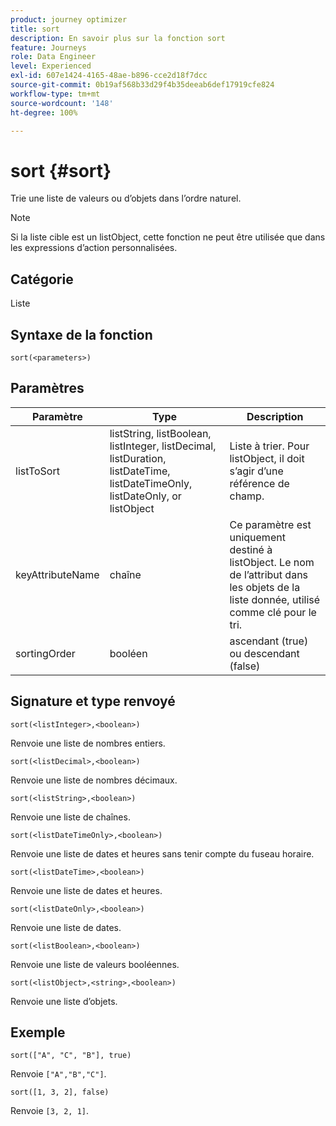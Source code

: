 ```yaml
---
product: journey optimizer
title: sort
description: En savoir plus sur la fonction sort
feature: Journeys
role: Data Engineer
level: Experienced
exl-id: 607e1424-4165-48ae-b896-cce2d18f7dcc
source-git-commit: 0b19af568b33d29f4b35deeab6def17919cfe824
workflow-type: tm+mt
source-wordcount: '148'
ht-degree: 100%

---
```


# sort {#sort}

Trie une liste de valeurs ou d’objets dans l’ordre naturel.

>[!NOTE]
>
>Si la liste cible est un listObject, cette fonction ne peut être utilisée que dans les expressions d’action personnalisées.

## Catégorie

Liste

## Syntaxe de la fonction

`sort(<parameters>)`

## Paramètres

| Paramètre | Type | Description |
|-----------|------------------|------------------|
| listToSort | listString, listBoolean, listInteger, listDecimal, listDuration, listDateTime, listDateTimeOnly, listDateOnly, or listObject | Liste à trier. Pour listObject, il doit s’agir d’une référence de champ. |
| keyAttributeName | chaîne | Ce paramètre est uniquement destiné à listObject. Le nom de lʼattribut dans les objets de la liste donnée, utilisé comme clé pour le tri. |
| sortingOrder | booléen | ascendant (true) ou descendant (false) |

## Signature et type renvoyé

`sort(<listInteger>,<boolean>)`

Renvoie une liste de nombres entiers.

`sort(<listDecimal>,<boolean>)`

Renvoie une liste de nombres décimaux.

`sort(<listString>,<boolean>)`

Renvoie une liste de chaînes.

`sort(<listDateTimeOnly>,<boolean>)`

Renvoie une liste de dates et heures sans tenir compte du fuseau horaire.

`sort(<listDateTime>,<boolean>)`

Renvoie une liste de dates et heures.

`sort(<listDateOnly>,<boolean>)`

Renvoie une liste de dates.

`sort(<listBoolean>,<boolean>)`

Renvoie une liste de valeurs booléennes.

`sort(<listObject>,<string>,<boolean>)`

Renvoie une liste d’objets.

## Exemple

`sort(["A", "C", "B"], true)`

Renvoie `["A","B","C"]`.

`sort([1, 3, 2], false)`

Renvoie `[3, 2, 1]`.

